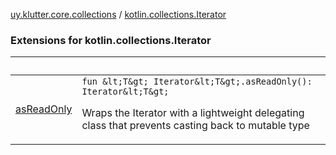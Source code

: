 [uy.klutter.core.collections](../index.md) / [kotlin.collections.Iterator](.)


### Extensions for kotlin.collections.Iterator

|&nbsp;|&nbsp;|
|---|---|
| [asReadOnly](as-read-only.md) | `fun &lt;T&gt; Iterator&lt;T&gt;.asReadOnly(): Iterator&lt;T&gt;`<p>Wraps the Iterator with a lightweight delegating class that prevents casting back to mutable type</p> |
